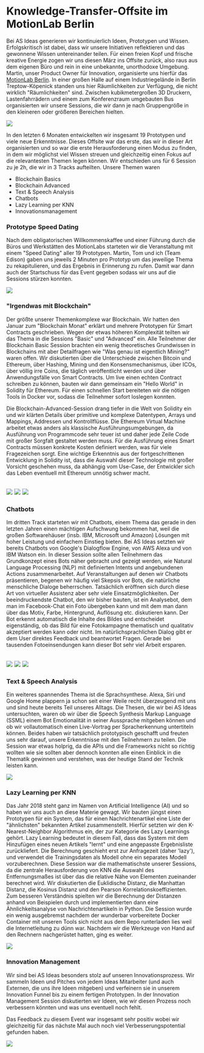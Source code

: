 # Knowledge-Transfer-Offsite im MotionLab Berlin

Bei AS Ideas generieren wir kontinuierlich Ideen, Prototypen und Wissen. Erfolgskritisch ist dabei, dass wir unsere Initiativen reflektieren und das gewonnene Wissen untereinander teilen. Für einen freien Kopf und frische kreative Energie zogen wir uns diesen März ins Offsite zurück, also raus aus dem eigenen Büro und rein in eine unbekannte, unorthodoxe Umgebung. Martin, unser Product Owner für Innovation, organisierte uns hierfür das [MotionLab Berlin](https://motionlab.berlin/). In einer großen Halle auf einem Industriegelände in Berlin Treptow-Köpenick standen uns hier Räumlichkeiten zur Verfügung, die nicht wirklich "Räumlichkeiten" sind. Zwischen kubikmetergroßen 3D Druckern, Lastenfahrrädern und einem zum Konferenzraum umgebauten Bus organisierten wir unsere Sessions, die wir dann je nach Gruppengröße in den kleineren oder größeren Bereichen hielten.

![](kto01.jpg)

In den letzten 6 Monaten entwickelten wir insgesamt 19 Prototypen und viele neue Erkenntnisse. Dieses Offsite war das erste, das wir in dieser Art organisierten und so war die erste Herausforderung einen Modus zu finden, in dem wir möglichst viel Wissen streuen und gleichzeitig einen Fokus auf die relevantesten Themen legen können. Wir entschieden uns für 6 Session zu je 2h, die wir in 3 Tracks aufteilten. Unsere Themen waren
* Blockchain Basics
* Blockchain Advanced
* Text & Speech Analysis
* Chatbots
* Lazy Learning per KNN
* Innovationsmanagement

### Prototype Speed Dating

Nach dem obligatorischen Willkommenskaffee und einer Führung durch die Büros und Werkstätten des MotionLabs starteten wir die Veranstaltung mit einem "Speed Dating" aller 19 Prototypen. Martin, Tom und ich (Team Edison) gaben uns jeweils 2 Minuten pro Prototyp um das jeweilige Thema zu rekapitulieren, und das Ergebnis in Erinnerung zu rufen. Damit war dann auch der Startschuss für das Event gegeben sodass wir uns auf die Sessions stürzen konnten. 

![](kto02.jpg)

### "Irgendwas mit Blockchain"

Der größte unserer Themenkomplexe war Blockchain. Wir hatten den Januar zum "Blockchain Monat" erklärt und mehrere Prototypen für Smart Contracts geschrieben. Wegen der etwas höheren Komplexität teilten wir das Thema in die Sessions "Basic" und "Advanced" ein. Alle Teilnehmer der Blockchain Basic Session brachten ein wenig theoretisches Grundwissen in Blockchains mit aber Detailfragen wie "Was genau ist eigentlich Mining?" waren offen. Wir diskutierten über die Unterschiede zwischen Bitcoin und Ethereum, über Hashing, Mining und den Konsensmechanismus, über ICOs, über völlig irre Coins, die täglich veröffentlicht werden und über Anwendungsfälle von Smart Contracts. Um live einen echten Contract schreiben zu können, bauten wir dann gemeinsam ein "Hello World" in Solidity für Ethereum. Für einen schnellen Start bereiteten wir die nötigen Tools in Docker vor, sodass die Teilnehmer sofort loslegen konnten.

Die Blockchain-Advanced-Session drang tiefer in die Welt von Solidity ein und wir klärten Details über primitive und komplexe Datentypen, Arrays und Mappings, Addressen und Kontrollflüsse. Die Ethereum Virtual Machine arbeitet etwas anders als klassische Ausführungsumgebungen, da Ausführung von Programmcode sehr teuer ist und daher jede Zeile Code mit großer Sorgfalt gestaltet werden muss. Für die Ausführung eines Smart Contracts müssen konkrete Kosten definiert werden, was für viele Fragezeichen sorgt. Eine wichtige Erkenntnis aus der fortgeschrittenen Entwicklung in Solidity ist, dass die Auswahl dieser Technologie mit großer Vorsicht geschehen muss, da abhängig vom Use-Case, der Entwickler sich das Leben eventuell mit Ethereum unnötig schwer macht.

## ![](kto03.jpg) ![](kto10.jpg) ![](kto06.jpg)

### Chatbots

Im dritten Track starteten wir mit Chatbots, einem Thema das gerade in den letzten Jahren einen mächtigen Aufschwung bekommen hat, weil die großen Softwarehäuser (insb. IBM, Microsoft und Amazon) Lösungen mit hoher Leistung und einfachem Einstieg bieten. Bei AS Ideas setzten wir bereits Chatbots von Google's Dialogflow Engine, von AWS Alexa und von IBM Watson ein. In dieser Session sollte allen Teilnehmern das Grundkonzept eines Bots näher gebracht und gezeigt werden, wie Natural Language Processing (NLP) mit definierten Intents und angebundenen Actions zusammenarbeitet. Auf Veranstaltungen auf denen wir Chatbots präsentieren, begenen wir häufig viel Skepsis vor Bots, die natürliche menschliche Dialoge beherrschen. Tatsächlich eröffnen sich durch diese Art von virtueller Assistenz aber sehr viele Einsatzmöglichkeiten. Der beeindruckendste Chatbot, den wir bisher bauten, ist ein Analysebot, dem man im Facebook-Chat ein Foto übergeben kann und mit dem man dann über das Motiv, Farbe, Hintergrund, Auflösung etc. diskutieren kann. Der Bot erkennt automatisch die Inhalte des Bildes und entscheidet eigenständig, ob das Bild für eine Fotokampagne thematisch und qualitativ akzeptiert werden kann oder nicht. Im natürlichsprachlichen Dialog gibt er dem User direktes Feedback und beantwortet Fragen. Gerade bei tausenden Fotoeinsendungen kann dieser Bot sehr viel Arbeit ersparen. 

## ![](kto04.jpg) ![](kto05.jpg) ![](kto07.jpg)

### Text & Speech Analysis

Ein weiteres spannendes Thema ist die Sprachsynthese. Alexa, Siri und Google Home plappern ja schon seit einer Weile recht überzeugend mit uns und sind heute bereits Teil unseres Alltags. Die Thesen, die wir bei AS Ideas untersuchten, waren ob wir über die Speech Synthesis Markup Language (SSML) einem Bot Emotionalität in seiner Aussprache mitgeben können und ob wir vollautomatisch einen Live-Vortrag per Spracherkennung untertiteln können. Beides haben wir tatsächlich prototypisch geschafft und freuten uns sehr darauf, unsere Erkenntnisse mit den Teilnehmern zu teilen. Die Session war etwas holprig, da die APIs und die Frameworks nicht so richtig wollten wie sie sollten aber dennoch konnten alle einen Einblick in die Thematik gewinnen und verstehen, was der heutige Stand der Technik leisten kann.  

![](kto08.jpg)

### Lazy Learning per KNN

Das Jahr 2018 steht ganz im Namen von Artificial Intelligence (AI) und so haben wir uns auch an diese Materie gewagt. Wir bauten jüngst einen Prototypen für ein System, das für einen Nachrichtenartikel eine Liste der "ähnlichsten" bekannten Artikel zusammenstellt. Hierfür setzten wir den K-Nearest-Neighbor Algorithmus ein, der zur Kategorie des Lazy Learnings gehört. Lazy Learning bedeutet in diesem Fall, dass das System mit dem Hinzufügen eines neuen Artikels "lernt" und eine angepasste Ergebnisliste zurückliefert. Die Berechnung geschieht erst zur Anfragezeit (daher 'lazy'), und verwendet die Trainingsdaten als Modell ohne ein separates Modell vorzuberechnen. Diese Session war die mathematischste unserer Sessions, da die zentrale Herausforderung von KNN die Auswahl des Entfernungsmaßes ist über das die relative Nähe von Elementen zueinander berechnet wird. Wir diskutierten die Euklidische Distanz, die Manhattan Distanz, die Kosinus Distanz und den Pearson Korrelationskoeffizienten. Zum besseren Verständnis spielten wir die Berechnung der Distanzen anhand von Beispielen durch und implementierten dann eine Ähnlichkeitsanalyse von Nachrichtenartikeln in Python. Die Session wurde ein wenig ausgebremst nachdem der wunderbar vorbereitete Docker Container mit unseren Tools sich nicht aus dem Repo runterladen lies weil die Internetleitung zu dünn war. Nachdem wir die Werkzeuge von Hand auf den Rechnern nachgerüstet hatten, ging es weiter.

![](kto00.jpg)

### Innovation Management

Wir sind bei AS Ideas besonders stolz auf unseren Innovationsprozess. Wir sammeln Ideen und Pitches von jedem Ideas Mitarbeiter (und auch Externen, die uns ihre Ideen mitgeben) und verfeinern sie in unserem Innovation Funnel bis zu einem fertigen Prototypen. In der Innovation Management Session diskutierten wir Ideen, wie wir diesen Prozess noch verbessern könnten und was uns eventuell noch fehlt. 

Das Feedback zu diesem Event war insgesamt sehr positiv wobei wir gleichzeitig für das nächste Mal auch noch viel Verbesserungspotential gefunden haben. 

![](kto09.jpg)
